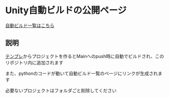 # Unity自動ビルドの公開ページ

[自動ビルド一覧はこちら](/index.html)

## 説明

[テンプレ](../UnityTemplate)からプロジェクトを作るとMainへのpush時に自動でビルドされ、このリポジトリ内に追加されます

また、pythonのコードが動いて自動ビルド一覧のページにリンクが生成されます

必要ないプロジェクトはフォルダごと削除してください
